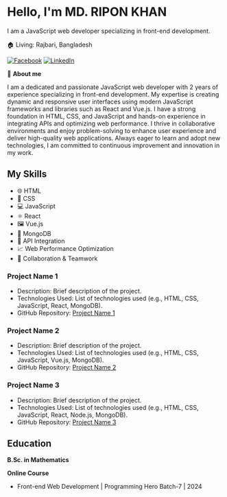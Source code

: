 # **Hello, I'm MD. RIPON KHAN**
I am a JavaScript web developer specializing in front-end development.

🏠 Living: Rajbari, Bangladesh

[![Facebook](https://img.shields.io/badge/Facebook-%231877F2.svg?&style=flat-square&logo=facebook&logoColor=white)](https://www.facebook.com/ripon.khan.3939)
[![LinkedIn](https://img.shields.io/badge/LinkedIn-%230077B5.svg?&style=flat-square&logo=linkedin&logoColor=white)](https://www.linkedin.com/in/md-ripon-khan-97b553247)

👤 **About me**

I am a dedicated and passionate JavaScript web developer with 2 years of experience specializing in front-end development. My expertise is creating dynamic and responsive user interfaces using modern JavaScript frameworks and libraries such as React and Vue.js. I have a strong foundation in HTML, CSS, and JavaScript and hands-on experience in integrating APIs and optimizing web performance. I thrive in collaborative environments and enjoy problem-solving to enhance user experience and deliver high-quality web applications. Always eager to learn and adopt new technologies, I am committed to continuous improvement and innovation in my work.

## My Skills
- 🌐 HTML
- 🎨 CSS
- 💻 JavaScript
- ⚛️ React
- 🖼️ Vue.js
- 🍃 MongoDB
- 🔌 API Integration
- 📈 Web Performance Optimization
- 🤝 Collaboration & Teamwork

### Project Name 1
- Description: Brief description of the project.
- Technologies Used: List of technologies used (e.g., HTML, CSS, JavaScript, React, MongoDB).
- GitHub Repository: [Project Name 1](https://github.com/yourusername/project1)

### Project Name 2
- Description: Brief description of the project.
- Technologies Used: List of technologies used (e.g., HTML, CSS, JavaScript, Vue.js, MongoDB).
- GitHub Repository: [Project Name 2](https://github.com/yourusername/project2)

### Project Name 3
- Description: Brief description of the project.
- Technologies Used: List of technologies used (e.g., HTML, CSS, JavaScript, React, Node.js, MongoDB).
- GitHub Repository: [Project Name 3](https://github.com/yourusername/project3)

## Education
**B.Sc. in Mathematics**

**Online Course**
- Front-end Web Development | Programming Hero Batch-7 | 2024

